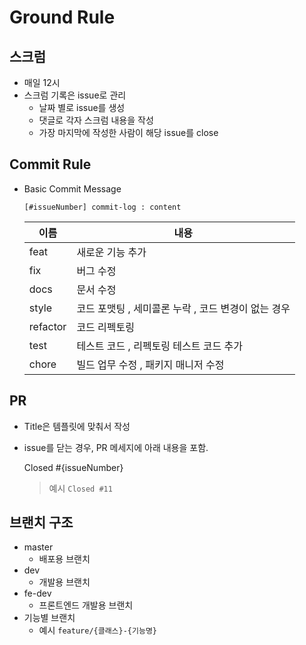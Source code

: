 # Ground Rule

## 스크럼

- 매일 12시
- 스크럼 기록은 issue로 관리
    - 날짜 별로 issue를 생성
    - 댓글로 각자 스크럼 내용을 작성
    - 가장 마지막에 작성한 사람이 해당 issue를 close

## Commit Rule
- Basic Commit Message

  `[#issueNumber] commit-log : content`
  
  |이름|내용|
  |---|---|
  |feat|새로운 기능 추가|
  |fix|버그 수정|
  |docs|문서 수정|
  |style|코드 포맷팅 , 세미콜론 누락 , 코드 변경이 없는 경우|
  |refactor|코드 리펙토링|
  |test|테스트 코드 , 리펙토링 테스트 코드 추가|
  |chore|빌드 업무 수정 , 패키지 매니저 수정|
  
## PR

- Title은 템플릿에 맞춰서 작성
- issue를 닫는 경우, PR 메세지에 아래 내용을 포함.

    Closed #{issueNumber}
    > 예시 `Closed #11`

## 브랜치 구조

- master
    - 배포용 브랜치
- dev
    - 개발용 브랜치
- fe-dev
    - 프론트엔드 개발용 브랜치
- 기능별 브랜치
    - 예시
         `feature/{클래스}-{기능명}`
